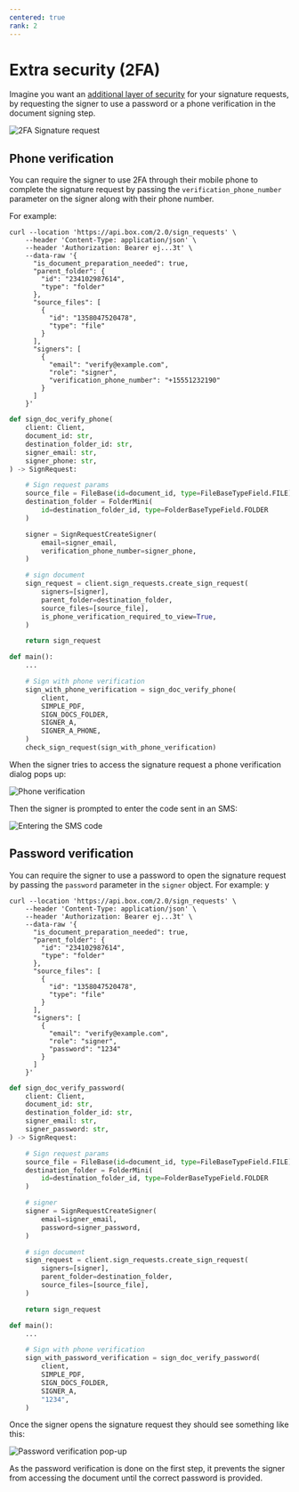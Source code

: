 ```yaml
---
centered: true
rank: 2
---
```


# Extra security (2FA)

Imagine you want an [additional layer of security][2FA] for your signature
requests, by requesting the signer to use a password or a phone verification
in the document signing step.

![2FA Signature request](images/sign-flow-2fa.png)

## Phone verification

You can require the signer to use 2FA through their mobile phone to complete
the signature request by passing the `verification_phone_number` parameter on the signer along with their phone number.

For example:

<Tabs>
<Tab title='cURL'>

```curl
curl --location 'https://api.box.com/2.0/sign_requests' \
    --header 'Content-Type: application/json' \
    --header 'Authorization: Bearer ej...3t' \
    --data-raw '{
      "is_document_preparation_needed": true,
      "parent_folder": {
        "id": "234102987614",
        "type": "folder"
      },
      "source_files": [
        {
          "id": "1358047520478",
          "type": "file"
        }
      ],
      "signers": [
        {
          "email": "verify@example.com",
          "role": "signer",
          "verification_phone_number": "+15551232190"
        }
      ]
    }'
```

</Tab>
<Tab title='Python Gen SDK'>

```python
def sign_doc_verify_phone(
    client: Client,
    document_id: str,
    destination_folder_id: str,
    signer_email: str,
    signer_phone: str,
) -> SignRequest:

    # Sign request params
    source_file = FileBase(id=document_id, type=FileBaseTypeField.FILE)
    destination_folder = FolderMini(
        id=destination_folder_id, type=FolderBaseTypeField.FOLDER
    )

    signer = SignRequestCreateSigner(
        email=signer_email,
        verification_phone_number=signer_phone,
    )

    # sign document
    sign_request = client.sign_requests.create_sign_request(
        signers=[signer],
        parent_folder=destination_folder,
        source_files=[source_file],
        is_phone_verification_required_to_view=True,
    )

    return sign_request

def main():
    ...

    # Sign with phone verification
    sign_with_phone_verification = sign_doc_verify_phone(
        client,
        SIMPLE_PDF,
        SIGN_DOCS_FOLDER,
        SIGNER_A,
        SIGNER_A_PHONE,
    )
    check_sign_request(sign_with_phone_verification)
```

</Tab>
</Tabs>

When the signer tries to access the signature request a phone verification dialog pops up:

![Phone verification](images/sign-phone-verification.png)

Then the signer is prompted to enter the code sent in an SMS:

![Entering the SMS code](images/sign-phone-verification-enter-code.png)

## Password verification

You can require the signer to use a password to open the signature request
by passing the `password` parameter in the `signer` object. For example:
y
<Tabs>
<Tab title='cURL'>

```curl
curl --location 'https://api.box.com/2.0/sign_requests' \
    --header 'Content-Type: application/json' \
    --header 'Authorization: Bearer ej...3t' \
    --data-raw '{
      "is_document_preparation_needed": true,
      "parent_folder": {
        "id": "234102987614",
        "type": "folder"
      },
      "source_files": [
        {
          "id": "1358047520478",
          "type": "file"
        }
      ],
      "signers": [
        {
          "email": "verify@example.com",
          "role": "signer",
          "password": "1234"
        }
      ]
    }'
```

</Tab>
<Tab title='Python Gen SDK'>

```python
def sign_doc_verify_password(
    client: Client,
    document_id: str,
    destination_folder_id: str,
    signer_email: str,
    signer_password: str,
) -> SignRequest:

    # Sign request params
    source_file = FileBase(id=document_id, type=FileBaseTypeField.FILE)
    destination_folder = FolderMini(
        id=destination_folder_id, type=FolderBaseTypeField.FOLDER
    )

    # signer
    signer = SignRequestCreateSigner(
        email=signer_email,
        password=signer_password,
    )

    # sign document
    sign_request = client.sign_requests.create_sign_request(
        signers=[signer],
        parent_folder=destination_folder,
        source_files=[source_file],
    )

    return sign_request

def main():
    ...

    # Sign with phone verification
    sign_with_password_verification = sign_doc_verify_password(
        client,
        SIMPLE_PDF,
        SIGN_DOCS_FOLDER,
        SIGNER_A,
        "1234",
    )
```

</Tab>
</Tabs>

Once the signer opens the signature request they should see something like this:

![Password verification pop-up](images/sign-simple-password.png)

<Message  size='small'>

As the password verification is done on the first step, it prevents the
signer from accessing the document until the correct password is provided.

</Message>

[2FA]: https://support.box.com/hc/en-us/articles/4406861109907-Additional-Signer-Authentication